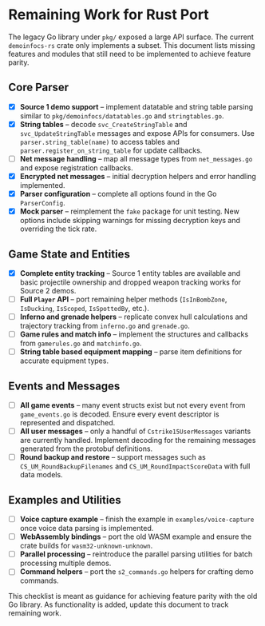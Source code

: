 # Remaining Work for Rust Port

The legacy Go library under `pkg/` exposed a large API surface. The current `demoinfocs-rs` crate only implements a subset. This document lists missing features and modules that still need to be implemented to achieve feature parity.

## Core Parser
- [x] **Source 1 demo support** – implement datatable and string table parsing similar to `pkg/demoinfocs/datatables.go` and `stringtables.go`.
- [x] **String tables** – decode `svc_CreateStringTable` and `svc_UpdateStringTable` messages and expose APIs for consumers. Use `parser.string_table(name)` to access tables and `parser.register_on_string_table` for update callbacks.
- [ ] **Net message handling** – map all message types from `net_messages.go` and expose registration callbacks.
- [x] **Encrypted net messages** – initial decryption helpers and error handling implemented.
- [x] **Parser configuration** – complete all options found in the Go `ParserConfig`.
- [x] **Mock parser** – reimplement the `fake` package for unit testing.
  New options include skipping warnings for missing decryption keys and overriding the tick rate.

## Game State and Entities
- [x] **Complete entity tracking** – Source 1 entity tables are available and basic projectile ownership and dropped weapon tracking works for Source 2 demos.
- [ ] **Full `Player` API** – port remaining helper methods (`IsInBombZone`, `IsDucking`, `IsScoped`, `IsSpottedBy`, etc.).
- [ ] **Inferno and grenade helpers** – replicate convex hull calculations and trajectory tracking from `inferno.go` and `grenade.go`.
- [ ] **Game rules and match info** – implement the structures and callbacks from `gamerules.go` and `matchinfo.go`.
- [ ] **String table based equipment mapping** – parse item definitions for accurate equipment types.

## Events and Messages
- [ ] **All game events** – many event structs exist but not every event from `game_events.go` is decoded. Ensure every event descriptor is represented and dispatched.
- [ ] **All user messages** – only a handful of `Cstrike15UserMessages` variants are currently handled. Implement decoding for the remaining messages generated from the protobuf definitions.
- [ ] **Round backup and restore** – support messages such as `CS_UM_RoundBackupFilenames` and `CS_UM_RoundImpactScoreData` with full data models.

## Examples and Utilities
- [ ] **Voice capture example** – finish the example in `examples/voice-capture` once voice data parsing is implemented.
- [ ] **WebAssembly bindings** – port the old WASM example and ensure the crate builds for `wasm32-unknown-unknown`.
- [ ] **Parallel processing** – reintroduce the parallel parsing utilities for batch processing multiple demos.
- [ ] **Command helpers** – port the `s2_commands.go` helpers for crafting demo commands.

This checklist is meant as guidance for achieving feature parity with the old Go library. As functionality is added, update this document to track remaining work.
